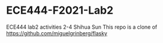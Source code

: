 # ECE444-F2021-Lab2
ECE444 lab2 activities 2-4
Shihua Sun
This repo is a clone of https://github.com/miguelgrinberg/flasky

